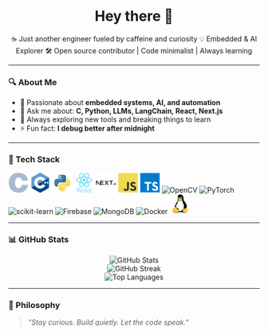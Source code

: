 <h1 align="center">Hey there 👋</h1>

<p align="center">
  ☕ Just another engineer fueled by caffeine and curiosity  
  💡 Embedded & AI Explorer  
  🛠️ Open source contributor | Code minimalist | Always learning
</p>

---

### 🔍 About Me

- 🧠 Passionate about **embedded systems, AI, and automation**  
- 💬 Ask me about: **C, Python, LLMs, LangChain, React, Next.js**  
- 🌱 Always exploring new tools and breaking things to learn  
- ⚡ Fun fact: **I debug better after midnight**

---

### 🧰 Tech Stack

<p align="left">
  <img src="https://raw.githubusercontent.com/devicons/devicon/master/icons/c/c-original.svg" alt="C" width="40" height="40"/>
  <img src="https://raw.githubusercontent.com/devicons/devicon/master/icons/cplusplus/cplusplus-original.svg" alt="C++" width="40" height="40"/>
  <img src="https://raw.githubusercontent.com/devicons/devicon/master/icons/python/python-original.svg" alt="Python" width="40" height="40"/>
  <img src="https://raw.githubusercontent.com/devicons/devicon/master/icons/react/react-original-wordmark.svg" alt="React" width="40" height="40"/>
  <img src="https://raw.githubusercontent.com/devicons/devicon/master/icons/nextjs/nextjs-original-wordmark.svg" alt="Next.js" width="40" height="40"/>
  <img src="https://raw.githubusercontent.com/devicons/devicon/master/icons/javascript/javascript-original.svg" alt="JavaScript" width="40" height="40"/>
  <img src="https://raw.githubusercontent.com/devicons/devicon/master/icons/typescript/typescript-original.svg" alt="TypeScript" width="40" height="40"/>
  <img src="https://www.vectorlogo.zone/logos/opencv/opencv-icon.svg" alt="OpenCV" width="40" height="40"/>
  <img src="https://www.vectorlogo.zone/logos/pytorch/pytorch-icon.svg" alt="PyTorch" width="40" height="40"/>
  <img src="https://upload.wikimedia.org/wikipedia/commons/0/05/Scikit_learn_logo_small.svg" alt="scikit-learn" width="40" height="40"/>
  <img src="https://www.vectorlogo.zone/logos/firebase/firebase-icon.svg" alt="Firebase" width="40" height="40"/>
  <img src="https://www.vectorlogo.zone/logos/mongodb/mongodb-icon.svg" alt="MongoDB" width="40" height="40"/>
  <img src="https://www.vectorlogo.zone/logos/docker/docker-icon.svg" alt="Docker" width="40" height="40"/>
  <img src="https://raw.githubusercontent.com/devicons/devicon/master/icons/linux/linux-original.svg" alt="Linux" width="40" height="40"/>
</p>


---

### 📊 GitHub Stats

<p align="center">
  <img src="https://github-readme-stats.vercel.app/api?username=CoffeeAndCommits09&show_icons=true&theme=tokyonight" alt="GitHub Stats" />
  <br/>
  <img src="https://github-readme-streak-stats.herokuapp.com/?user=CoffeeAndCommits09&theme=tokyonight" alt="GitHub Streak" />
  <br/>
  <img src="https://github-readme-stats.vercel.app/api/top-langs?username=CoffeeAndCommits09&layout=compact&theme=tokyonight" alt="Top Languages" />
</p>

---

### 🧭 Philosophy

> *"Stay curious. Build quietly. Let the code speak."*
